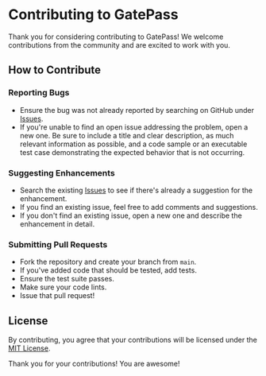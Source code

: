 # Contributing to GatePass

Thank you for considering contributing to GatePass! We welcome contributions from the community and are excited to work with you.

## How to Contribute

### Reporting Bugs
- Ensure the bug was not already reported by searching on GitHub under [Issues](https://github.com/noamnelke/gatepass/issues).
- If you're unable to find an open issue addressing the problem, open a new one. Be sure to include a title and clear description, as much relevant information as possible, and a code sample or an executable test case demonstrating the expected behavior that is not occurring.

### Suggesting Enhancements
- Search the existing [Issues](https://github.com/noamnelke/gatepass/issues) to see if there's already a suggestion for the enhancement.
- If you find an existing issue, feel free to add comments and suggestions.
- If you don't find an existing issue, open a new one and describe the enhancement in detail.

### Submitting Pull Requests
- Fork the repository and create your branch from `main`.
- If you've added code that should be tested, add tests.
- Ensure the test suite passes.
- Make sure your code lints.
- Issue that pull request!

## License
By contributing, you agree that your contributions will be licensed under the [MIT License](LICENSE).

Thank you for your contributions! You are awesome!
